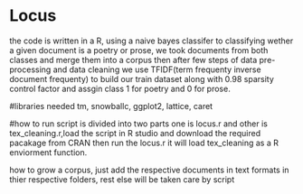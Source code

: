 # Locus
the code is written in a R, using a naive bayes classifer to classifying wether a given document is a poetry or prose, 
we took documents from both classes and merge them into a corpus then after few steps of data pre-processing and data cleaning
we use TFIDF(term frequenty inverse document frequenty) to build our train dataset along with 0.98 sparsity control factor 
and assgin class 1 for poetry and 0 for prose.

#libraries needed
tm, snowballc, ggplot2, lattice, caret

#how to run
script is divided into two parts one is locus.r and other is tex_cleaning.r,load the script in R studio and download the required pacakage
from CRAN then run the locus.r it will load tex_cleaning as a R enviorment function.

how to grow a corpus, just add the respective documents in text formats in thier respective folders, rest else will be taken care by script
